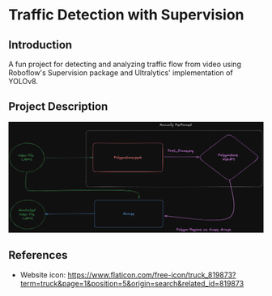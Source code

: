 # Traffic Detection with Supervision

## Introduction

A fun project for detecting and analyzing traffic flow from video using Roboflow's Supervision package and Ultralytics' implementation of YOLOv8.

## Project Description

![](images/traffic-detection-code-flow.png)
## References

- Website icon: https://www.flaticon.com/free-icon/truck_819873?term=truck&page=1&position=5&origin=search&related_id=819873